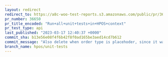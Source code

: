 ```yaml
---
layout: redirect
redirect_to: https://a8c-woo-test-reports.s3.amazonaws.com/public/pr/36650/api/index.html
pr_number: 36650
pr_title_encoded: "Run+all+unit+tests+in+HPOS+context"
pr_test_type: api
last_published: "2023-03-17 12:40:37 +0000"
commit_sha: b13e56e08f4f6b42f8f0ad165be3aed14cd7b612
commit_message: "Also delete when order type is placehoder, since it was created by HP…"
branch_name: hpos/unit-tests
---
```

